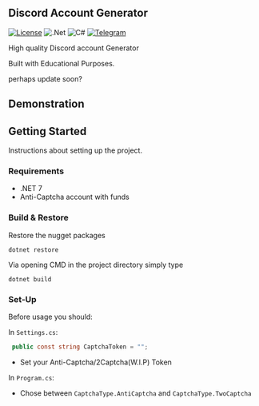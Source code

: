 ## Discord Account Generator
[![License](https://img.shields.io/badge/License-Apache_2.0-blue.svg)](https://opensource.org/licenses/Apache-2.0) ![.Net](https://img.shields.io/badge/.NET-5C2D91?style=for-the-badge&logo=.net&logoColor=white) ![C#](https://img.shields.io/badge/c%23-%23239120.svg?style=for-the-badge&logo=c-sharp&logoColor=white) [![Telegram](https://img.shields.io/badge/Telegram-2CA5E0?style=for-the-badge&logo=telegram&logoColor=white)](https://t.me/trollicus)

High quality Discord account Generator

Built with Educational Purposes.

perhaps update soon?

## Demonstration

## Getting Started

Instructions about setting up the project.

### Requirements

* .NET 7
* Anti-Captcha account with funds


### Build & Restore

Restore the nugget packages

```
dotnet restore
```

Via opening CMD in the project directory simply type

```
dotnet build
```


### Set-Up

Before usage you should:

In `Settings.cs`:

```csharp 
 public const string CaptchaToken = ""; 
```

* Set your Anti-Captcha/2Captcha(W.I.P) Token

In `Program.cs`:

* Chose between `CaptchaType.AntiCaptcha` and `CaptchaType.TwoCaptcha`
